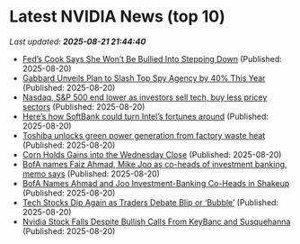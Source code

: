 # Latest NVIDIA News (top 10)
_Last updated: **2025-08-21 21:44:40**_

- [Fed’s Cook Says She Won’t Be Bullied Into Stepping Down](https://biztoc.com/x/16b78461ecdea2d5) (Published: 2025-08-20)
- [Gabbard Unveils Plan to Slash Top Spy Agency by 40% This Year](https://biztoc.com/x/ade220925d0992d0) (Published: 2025-08-20)
- [Nasdaq, S&P 500 end lower as investors sell tech, buy less pricey sectors](https://biztoc.com/x/ff4e77e4da851e81) (Published: 2025-08-20)
- [Here’s how SoftBank could turn Intel’s fortunes around](https://biztoc.com/x/6c83dcf927581ee5) (Published: 2025-08-20)
- [Toshiba unlocks green power generation from factory waste heat](https://biztoc.com/x/bcc86784b5b93fd5) (Published: 2025-08-20)
- [Corn Holds Gains into the Wednesday Close](https://biztoc.com/x/b17c4ef55d6345f2) (Published: 2025-08-20)
- [BofA names Faiz Ahmad, Mike Joo as co-heads of investment banking, memo says](https://biztoc.com/x/3830490fd43bb986) (Published: 2025-08-20)
- [BofA Names Ahmad and Joo Investment-Banking Co-Heads in Shakeup](https://biztoc.com/x/5c43545d90897ca6) (Published: 2025-08-20)
- [Tech Stocks Dip Again as Traders Debate Blip or ‘Bubble’](https://biztoc.com/x/a3d1ce9ce5ed0221) (Published: 2025-08-20)
- [Nvidia Stock Falls Despite Bullish Calls From KeyBanc and Susquehanna](https://finance.yahoo.com/news/nvidia-stock-falls-despite-bullish-214249914.html) (Published: 2025-08-20)
